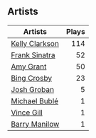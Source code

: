 ## Artists
Artists | Plays 
----- | -----: 
[Kelly Clarkson](/artists/kelly-clarkson-34788) | 114
[Frank Sinatra](/artists/frank-sinatra-739) | 52
[Amy Grant](/artists/amy-grant-3053) | 50
[Bing Crosby](/artists/bing-crosby-1864) | 23
[Josh Groban](/artists/josh-groban-58260) | 5
[Michael Bublé](/artists/michael-buble-58319) | 1
[Vince Gill](/artists/vince-gill-31886) | 1
[Barry Manilow](/artists/barry-manilow-31897) | 1

